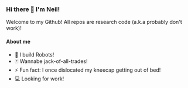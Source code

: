 ### Hi there 👋 I'm Neil!

<!-- **Nekhera/Nekhera** is a ✨ _special_ ✨ repository because its `README.md` (this file) appears on your GitHub profile. -->
Welcome to my Github! All repos are research code (a.k.a probably don't work)! 

#### About me
- 🔭 I build Robots!
- 🃏 Wannabe jack-of-all-trades!
- ⚡ Fun fact: I once dislocated my kneecap getting out of bed!
- 💻 Looking for work!
